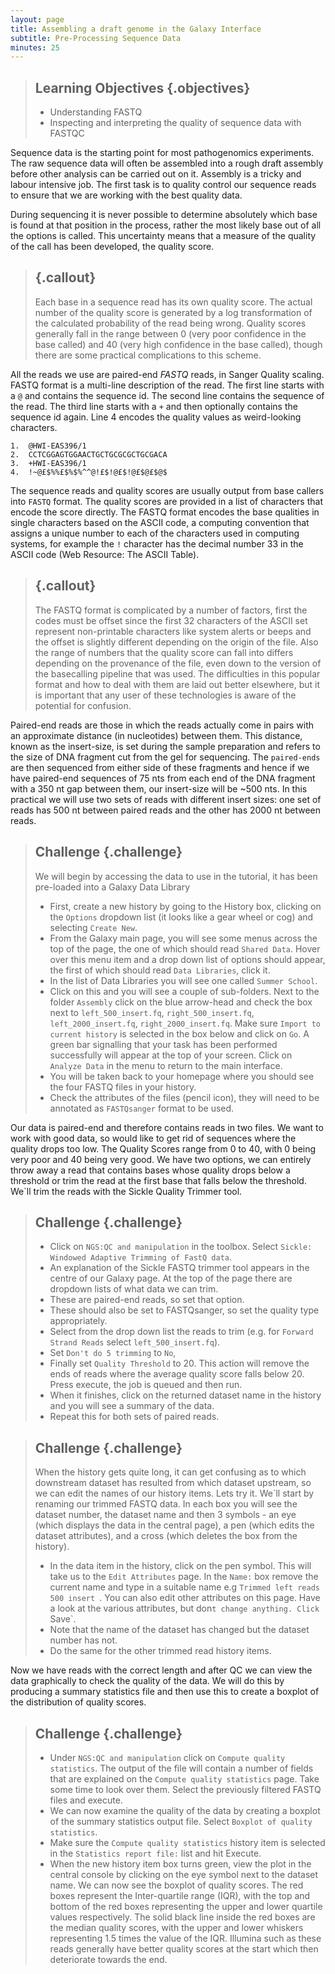 ```yaml
---
layout: page
title: Assembling a draft genome in the Galaxy Interface
subtitle: Pre-Processing Sequence Data
minutes: 25
---
```



> ## Learning Objectives {.objectives}
> * Understanding FASTQ
> * Inspecting and interpreting the quality of sequence data with FASTQC
>

Sequence data is the starting point for most pathogenomics experiments. The raw sequence data will often be assembled into a rough draft assembly before other analysis can be carried out on it. Assembly is a tricky and labour intensive job. The first task is to quality control our sequence reads to ensure that we are working with the best quality data.

During sequencing it is never possible to determine absolutely which base is found at that position in the process, rather the most likely base out of all the options is called. This uncertainty means that a measure of the quality of the call has been developed, the quality score.

> ## {.callout}
> Each base in a sequence read has its own quality score. The actual number of the quality score is generated by a log transformation of the calculated probability of the read being wrong. Quality scores generally fall in the range between 0 (very poor confidence in the base called) and 40 (very high confidence in the base called), though there are some practical complications to this scheme.

All the reads we use are paired-end *FASTQ* reads, in Sanger Quality scaling.
FASTQ format is a multi-line description of the read. The first line starts with a `@` and contains the sequence id. The second line contains the sequence of the read. The third line starts with a `+` and then optionally contains the sequence id again. Line 4 encodes the quality values as weird-looking characters.

~~~
1.  @HWI-EAS396/1
2.  CCTCGGAGTGGAACTGCTGCGCGCTGCGACA
3.  +HWI-EAS396/1
4.  !~@£$%%£$%$%^^@!£$!@£$!@£$@£$@$
~~~

The sequence reads and quality scores are usually output from base callers into `FASTQ` format. The quality scores are provided in a list of characters that encode the score directly. The FASTQ format encodes the base qualities in single characters based on the ASCII code, a computing convention that assigns a unique number to each of the characters used in computing systems, for example the `!` character has the decimal number 33 in the ASCII code (Web Resource: The ASCII Table).

> ## {.callout}
>The FASTQ format is complicated by a number of factors, first the codes must be offset since the first 32 characters of the ASCII set represent non-printable characters like system alerts or beeps and the offset is slightly different depending on the origin of the file. Also the range of numbers that the quality score can fall into differs depending on the provenance of the file, even down to the version of the basecalling pipeline that was used. The difficulties in this popular format and how to deal with them are laid out better elsewhere, but it is important that any user of these technologies is aware of the potential for confusion.

Paired-end reads are those in which the reads actually come in pairs with an approximate distance (in nucleotides) between them. This distance, known as the insert-size, is set during the sample preparation and refers to the size of DNA fragment cut from the gel for sequencing. The `paired-ends` are then sequenced from either side of these fragments and hence if we have paired-end sequences of 75 nts from each end of the DNA fragment with a 350 nt gap between them, our insert-size will be ~500 nts. In this practical we will use two sets of reads with different insert sizes: one set of reads has 500 nt between paired reads and the other has 2000 nt between reads.


> ## Challenge {.challenge}
>
> We will begin by accessing the data to use in the tutorial, it has been pre-loaded into a Galaxy Data Library
>
> +  First, create a new history by going to the History box, clicking on the `Options` dropdown list (it looks like a gear wheel or cog) and selecting `Create New`.
> +  From the Galaxy main page, you will see some menus across the top of the page, the one of which should read `Shared Data`. Hover over this menu item and a drop down list of options should appear, the first of which should read `Data Libraries`, click it.
> +  In the list of Data Libraries you will see one called `Summer School`.
> +  Click on this and you will see a couple of sub-folders. Next to the folder `Assembly` click on the blue arrow-head and check the box next to `left_500_insert.fq`, `right_500_insert.fq`, `left_2000_insert.fq`, `right_2000_insert.fq`.  Make sure `Import to current history` is selected in the box below and click on `Go`. A green bar signalling that your task has been performed successfully will appear at the top of your screen. Click on `Analyze Data` in the menu to return to the main interface.
> +  You will be taken back to your homepage where you should see the four FASTQ files in your history.
> + Check the attributes of the files (pencil icon), they will need to be annotated as `FASTQsanger` format to be used.

Our data is paired-end and therefore contains reads in two files. We want to work with good data, so would like to get rid of sequences where the quality drops too low. The Quality Scores range from 0 to 40, with 0 being very poor and 40 being very good. We have two options, we can entirely throw away a read that contains bases whose quality drops below a threshold or trim the read at the first base that falls below the threshold. We`ll trim the reads with the Sickle Quality Trimmer tool.

> ## Challenge {.challenge}
> +  Click on `NGS:QC and manipulation` in the toolbox. Select `Sickle: Windowed Adaptive Trimming of FastQ data`.
> +  An explanation of the Sickle FASTQ trimmer tool appears in the centre of our Galaxy page. At the top of the page there are dropdown lists of what data we can trim.
> + These are paired-end reads, so set that option.
> + These should also be set to FASTQsanger, so set the quality type appropriately.
> +  Select from the drop down list the reads to trim (e.g. for `Forward Strand Reads` select `left_500_insert.fq`).
> + Set `Don't do 5 trimming` to `No`,
> + Finally set `Quality Threshold` to 20. This action will remove the ends of reads where the average quality score falls below 20. Press execute, the job is queued and then run.
> +  When it finishes, click on the returned dataset name in the history and you will see a summary of the data.
> + Repeat this for both sets of paired reads.


> ## Challenge {.challenge}
>When the history gets quite long, it can get confusing as to which downstream dataset has resulted from which dataset upstream, so we can edit the names of our history items. Lets try it. We`ll start by renaming our trimmed FASTQ data. In each box you will see the dataset number, the dataset name and then 3 symbols - an eye (which displays the data in the central page), a pen (which edits the dataset attributes), and a cross (which deletes the box from the history).
> + In the data item in the history, click on the pen symbol. This will take us to the `Edit Attributes` page. In the `Name:` box remove the current name and type in a suitable name e.g `Trimmed left reads 500 insert `. You can also edit other attributes on this page. Have a look at the various attributes, but don`t change anything. Click `Save`.
> + Note that the name of the dataset has changed but the dataset number has not.
> + Do the same for the other trimmed read history items.


Now we have reads with the correct length and after QC we can view the data graphically to check the quality of the data. We will do this by producing a summary statistics file and then use this to create a boxplot of the distribution of quality scores.

> ## Challenge {.challenge}
> + Under `NGS:QC and manipulation` click on `Compute quality statistics`. The output of the file will contain a number of fields that are explained on the `Compute quality statistics` page. Take some time to look over them. Select the previously filtered FASTQ files and execute.
> + We can now examine the quality of the data by creating a boxplot of the summary statistics output file. Select `Boxplot of quality statistics`.
> + Make sure the `Compute quality statistics` history item is selected in the `Statistics report file:` list and hit Execute.
> +  When the new history item box turns green, view the plot in the central console by clicking on the eye symbol next to the dataset name.
> We can now see the boxplot of quality scores. The  red boxes represent the Inter-quartile range (IQR), with the top and bottom of the red boxes representing the upper and lower quartile values respectively. The solid black line inside the red boxes are the median quality scores, with the upper and lower whiskers representing 1.5 times the value of the IQR. Illumina such as these reads generally have better quality scores at the start which then deteriorate towards the end.
